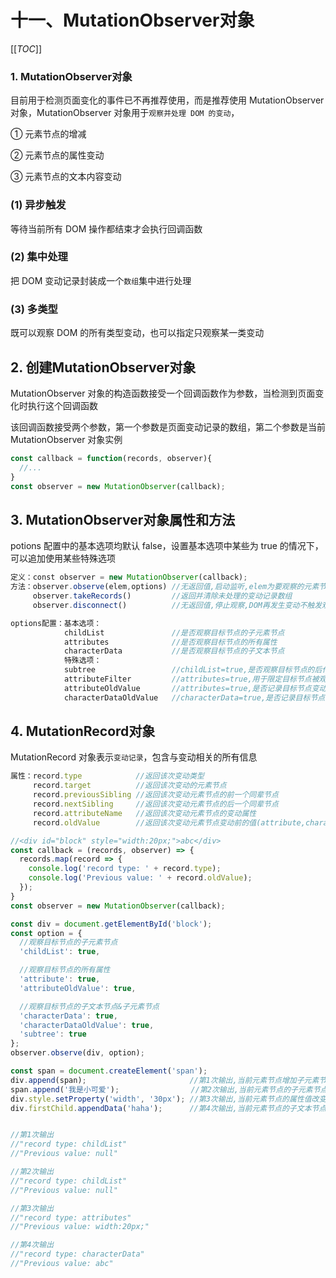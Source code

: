 # 十一、MutationObserver对象

[[_TOC_]]

### 1. MutationObserver对象

目前用于检测页面变化的事件已不再推荐使用，而是推荐使用 MutationObserver 对象，MutationObserver 对象用于`观察并处理 DOM 的变动`，

① 元素节点的增减

② 元素节点的属性变动

③ 元素节点的文本内容变动

### (1) 异步触发

等待当前所有 DOM 操作都结束才会执行回调函数

### (2) 集中处理

把 DOM 变动记录封装成一个`数组`集中进行处理 

### (3) 多类型

既可以观察 DOM 的所有类型变动，也可以指定只观察某一类变动 

## 2. 创建MutationObserver对象

MutationObserver 对象的构造函数接受一个回调函数作为参数，当检测到页面变化时执行这个回调函数

该回调函数接受两个参数，第一个参数是页面变动记录的数组，第二个参数是当前 MutationObserver 对象实例

```javascript
const callback = function(records, observer){
  //...
}
const observer = new MutationObserver(callback);
```

## 3. MutationObserver对象属性和方法

potions 配置中的基本选项均默认 false，设置基本选项中某些为 true 的情况下，可以追加使用某些特殊选项

```javascript
定义：const observer = new MutationObserver(callback);
方法：observer.observe(elem,options) //无返回值,启动监听,elem为要观察的元素节点,options配置要观察的特定变动
     observer.takeRecords()         //返回并清除未处理的变动记录数组
     observer.disconnect()          //无返回值,停止观察,DOM再发生变动不触发观察器

options配置：基本选项：
            childList               //是否观察目标节点的子元素节点
            attributes              //是否观察目标节点的所有属性
            characterData           //是否观察目标节点的子文本节点
            特殊选项：
            subtree                 //childList=true,是否观察目标节点的后代节点(元素节点、文本节点)
            attributeFilter         //attributes=true,用于限定目标节点被观察的属性数组
            attributeOldValue       //attributes=true,是否记录目标节点变动前的属性值
            characterDataOldValue   //characterData=true,是否记录目标节点变动前的子文本节点
```

## 4. MutationRecord对象

MutationRecord 对象表示`变动记录`，包含与变动相关的所有信息

```javascript
属性：record.type            //返回该次变动类型
     record.target          //返回该次变动的元素节点
     record.previousSibling //返回该次变动元素节点的前一个同辈节点
     record.nextSibling     //返回该次变动元素节点的后一个同辈节点
     record.attributeName   //返回该次变动元素节点的变动属性
     record.oldValue        //返回该次变动元素节点变动前的值(attribute,characterData)
```

```javascript
//<div id="block" style="width:20px;">abc</div>
const callback = (records, observer) => {
  records.map(record => {
    console.log('record type: ' + record.type);
    console.log('Previous value: ' + record.oldValue);
  });
}
const observer = new MutationObserver(callback);

const div = document.getElementById('block');
const option = {
  //观察目标节点的子元素节点
  'childList': true,

  //观察目标节点的所有属性
  'attribute': true,
  'attributeOldValue': true,

  //观察目标节点的子文本节点&子元素节点
  'characterData': true,
  'characterDataOldValue': true,
  'subtree': true
};
observer.observe(div, option);

const span = document.createElement('span');
div.append(span);                       //第1次输出,当前元素节点增加子元素节点
span.append('我是小可爱');                //第2次输出,当前元素节点的子元素节点的变动
div.style.setProperty('width', '30px'); //第3次输出,当前元素节点的属性值改变
div.firstChild.appendData('haha');      //第4次输出,当前元素节点的子文本节点内容改变


//第1次输出
//"record type: childList"
//"Previous value: null"

//第2次输出
//"record type: childList"
//"Previous value: null"

//第3次输出
//"record type: attributes"
//"Previous value: width:20px;"

//第4次输出
//"record type: characterData"
//"Previous value: abc"
```
